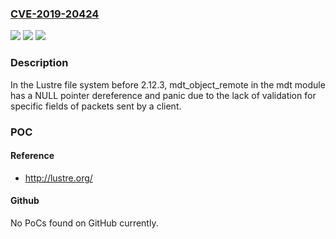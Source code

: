 ### [CVE-2019-20424](https://cve.mitre.org/cgi-bin/cvename.cgi?name=CVE-2019-20424)
![](https://img.shields.io/static/v1?label=Product&message=n%2Fa&color=blue)
![](https://img.shields.io/static/v1?label=Version&message=n%2Fa&color=blue)
![](https://img.shields.io/static/v1?label=Vulnerability&message=n%2Fa&color=brighgreen)

### Description

In the Lustre file system before 2.12.3, mdt_object_remote in the mdt module has a NULL pointer dereference and panic due to the lack of validation for specific fields of packets sent by a client.

### POC

#### Reference
- http://lustre.org/

#### Github
No PoCs found on GitHub currently.

